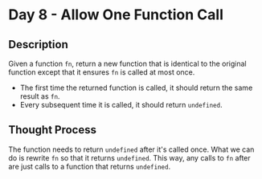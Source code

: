# Day 8 - Allow One Function Call

## Description
Given a function `fn`, return a new function that is identical to the original function except that it ensures `fn` is called at most once.

* The first time the returned function is called, it should return the same result as `fn`.
* Every subsequent time it is called, it should return `undefined`.

## Thought Process
The function needs to return `undefined` after it's called once. What we can do is rewrite `fn` so that it returns `undefined`. This way, any calls to `fn` after are just calls to a function that returns `undefined`. 